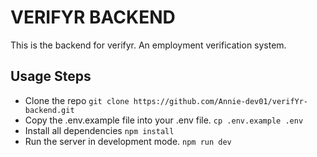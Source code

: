 # VERIFYR BACKEND

This is the backend for verifyr. An employment verification system.

## Usage Steps
* Clone the repo ```git clone https://github.com/Annie-dev01/verifYr-backend.git```
* Copy the .env.example file into your .env file. ```cp .env.example .env```
* Install all dependencies ```npm install```
* Run the server in development mode. ```npm run dev```
